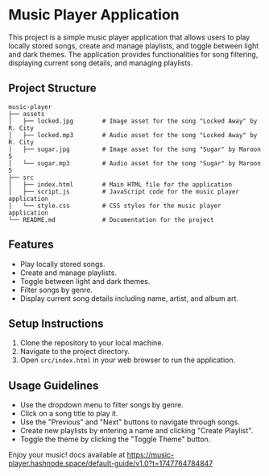 # Music Player Application

This project is a simple music player application that allows users to play locally stored songs, create and manage playlists, and toggle between light and dark themes. The application provides functionalities for song filtering, displaying current song details, and managing playlists.

## Project Structure

```
music-player
├── assets
│   ├── locked.jpg        # Image asset for the song "Locked Away" by R. City
│   ├── locked.mp3        # Audio asset for the song "Locked Away" by R. City
│   ├── sugar.jpg         # Image asset for the song "Sugar" by Maroon 5
│   └── sugar.mp3         # Audio asset for the song "Sugar" by Maroon 5
├── src
│   ├── index.html        # Main HTML file for the application
│   ├── script.js         # JavaScript code for the music player application
│   └── style.css         # CSS styles for the music player application
└── README.md             # Documentation for the project
```

## Features

- Play locally stored songs.
- Create and manage playlists.
- Toggle between light and dark themes.
- Filter songs by genre.
- Display current song details including name, artist, and album art.

## Setup Instructions

1. Clone the repository to your local machine.
2. Navigate to the project directory.
3. Open `src/index.html` in your web browser to run the application.

## Usage Guidelines

- Use the dropdown menu to filter songs by genre.
- Click on a song title to play it.
- Use the "Previous" and "Next" buttons to navigate through songs.
- Create new playlists by entering a name and clicking "Create Playlist".
- Toggle the theme by clicking the "Toggle Theme" button.

Enjoy your music!
docs available at https://music-player.hashnode.space/default-guide/v1.0?t=1747764784847
